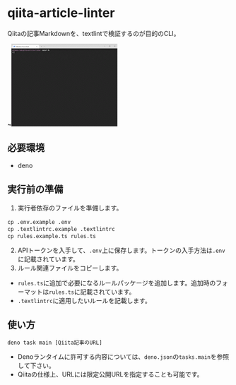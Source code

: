 # qiita-article-linter

Qiitaの記事Markdownを、textlintで検証するのが目的のCLI。

~![](demo.gif)

## 必要環境

* deno

## 実行前の準備

1. 実行者依存のファイルを準備します。

``` console
cp .env.example .env
cp .textlintrc.example .textlintrc
cp rules.example.ts rules.ts
```

2. APIトークンを入手して、`.env`上に保存します。トークンの入手方法は`.env`に記載されています。
3. ルール関連ファイルをコピーします。
  * `rules.ts`に追加で必要になるルールパッケージを追加します。追加時のフォーマットは`rules.ts`に記載されています。
  * `.textlintrc`に適用したいルールを記載します。

## 使い方

```console
deno task main [Qiita記事のURL]
```

* Denoランタイムに許可する内容については、`deno.json`の`tasks.main`を参照して下さい。
* Qiitaの仕様上、URLには限定公開URLを指定することも可能です。
